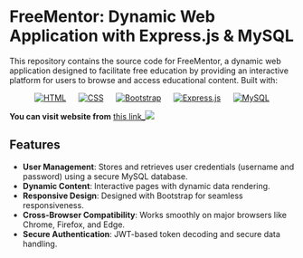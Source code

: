 
# FreeMentor: Dynamic Web Application with Express.js & MySQL

This repository contains the source code for FreeMentor, a dynamic web application designed to facilitate free education by providing an interactive platform for users to browse and access educational content. Built with:

<p align="center"> 
  <a href="https://www.w3schools.com/html/" target="_blank"> 
   <img alt="HTML" src="https://img.shields.io/badge/HTML5%20-%23E34F26.svg?style=flat&logo=html5&logoColor=white"></a>   
  &emsp;
  <a href="https://www.w3schools.com/css/" target="_blank">
    <img alt="CSS" src="https://img.shields.io/badge/CSS%20-%231572B6.svg?style=flat&logo=css3&logoColor=white"></a> 
  &emsp;
  <a href="https://getbootstrap.com/" target="_blank">
    <img alt="Bootstrap" src="https://img.shields.io/badge/Bootstrap%20-%23563D7C.svg?style=flat&logo=bootstrap&logoColor=white"></a>
  &emsp;
  <a href="https://nodejs.org/" target="_blank"> 
     <img alt="Express.js" src="https://img.shields.io/badge/Express.js%20-%23404d59.svg?style=flat&logo=express&logoColor=white"></a>
  &emsp;
  <a href="https://www.mysql.com/" target="_blank"> 
     <img alt="MySQL" src="https://img.shields.io/badge/MySQL%20-%2300f.svg?style=flat&logo=mysql&logoColor=white"></a>
</p>

__You can visit website from__ <a href="https://khaledrokaya.github.io/Naturally">this link_<img src="https://img.icons8.com/?size=15&id=742&format=png&color=000000"/></a>

## Features

- **User Management**: Stores and retrieves user credentials (username and password) using a secure MySQL database.
- **Dynamic Content**: Interactive pages with dynamic data rendering.
- **Responsive Design**: Designed with Bootstrap for seamless responsiveness.
- **Cross-Browser Compatibility**: Works smoothly on major browsers like Chrome, Firefox, and Edge.
- **Secure Authentication**: JWT-based token decoding and secure data handling.
